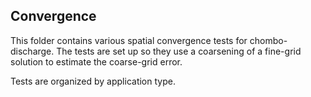 ## Convergence

This folder contains various spatial convergence tests for chombo-discharge.
The tests are set up so they use a coarsening of a fine-grid solution to estimate the coarse-grid error.

Tests are organized by application type. 